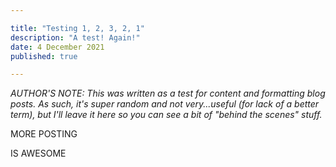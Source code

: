 ```yaml
---

title: "Testing 1, 2, 3, 2, 1"
description: "A test! Again!"
date: 4 December 2021
published: true

---
```


*AUTHOR'S NOTE: This was written as a test for content and formatting blog posts. As such, it's super random and not very...useful (for lack of a better term), but I'll leave it here so you can see a bit of "behind the scenes" stuff.*

MORE POSTING

IS AWESOME
